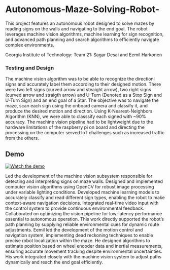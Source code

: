 # Autonomous-Maze-Solving-Robot-
This project features an autonomous robot designed to solve mazes by reading signs on the walls and navigating to the end goal. The robot leverages machine vision algorithms, machine learning for sign recognition, and advanced path planning and search algorithms to efficiently navigate complex environments.

Georgia Institute of Technology: Team 21: Sagar Desai and Eemil Harkonen 



### Testing and Design
The machine vision algorithm was to be able to recognize the directionl signs and accurately label them according to their designed motion. There were two left signs (curved arrow and steaight arrow), two right signs (curved arrow and straigth arrow) and U-Turn (Denoted as a Stop Sign and U-Turn Sign) and an end goal of a Star. The objective was to navigate the maze, scan each sign using the onboard camera and classify it, and produce the desired motion and direction. Using K-Nearest-Neighbors Algorithm (KNN), we were able to classsify each signed with ~90% accuracy. The machine vision pipeline had to be lightweight due to the hardware limitations of the raspberry pi on board and directing the processing on the computer served IoT challenges such as increased traffic from the others.


## Demo


[![Watch the demo](https://img.youtube.com/vi/VIDEO_ID/0.jpg)](https://youtu.be/6Tk9iepP2Z4)



Led the development of the machine vision subsystem responsible for detecting and interpreting signs on maze walls. Designed and implemented computer vision algorithms using OpenCV for robust image processing under variable lighting conditions. Developed machine learning models to accurately classify and read different sign types, enabling the robot to make context-aware navigation decisions. Integrated real-time video input with the control system to provide continuous environmental feedback. Collaborated on optimizing the vision pipeline for low-latency performance essential to autonomous operation. This work directly supported the robot’s path planning by supplying reliable environmental cues for dynamic route adjustments. Eemil led the development of the motion control and navigation system, implementing dead reckoning techniques to enable precise robot localization within the maze. He designed algorithms to estimate position based on wheel encoder data and inertial measurements, ensuring accurate movement tracking despite environmental uncertainties. His work integrated closely with the machine vision system to adjust paths dynamically and reach the end goal efficiently. 
